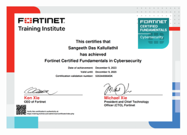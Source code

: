 <img src="https://github.com/sdkallullathil/Fortinet_cert/blob/b94d1a181b116df96ee720f6b8ea4e5f7e33765e/cert.png" height="90%" width="90%" alt="Disk Sanitization Steps"/>

